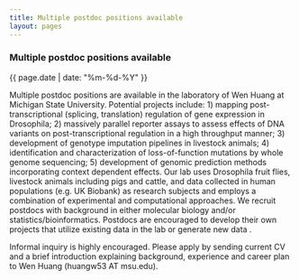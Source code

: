 ```yaml
---
title: Multiple postdoc positions available
layout: pages
---
```


### Multiple postdoc positions available

{{ page.date | date: "%m-%d-%Y" }}

Multiple postdoc positions are available in the laboratory of Wen Huang at Michigan State University. Potential projects include: 1) mapping post-transcriptional (splicing, translation) regulation of gene expression in Drosophila; 2) massively parallel reporter assays to assess effects of DNA variants on post-transcriptional regulation in a high throughput manner; 3) development of genotype imputation pipelines in livestock animals; 4) identification and characterization of loss-of-function mutations by whole genome sequencing; 5) development of genomic prediction methods incorporating context dependent effects. Our lab uses Drosophila fruit flies, livestock animals including pigs and cattle, and data collected in human populations (e.g. UK Biobank) as research subjects and employs a combination of experimental and computational approaches. We recruit postdocs with background in either molecular biology and/or statistics/bioinformatics. Postdocs are encouraged to develop their own projects that utilize existing data in the lab or generate new data . 

Informal inquiry is highly encouraged. Please apply by sending current CV and a brief introduction explaining background, experience and career plan to Wen Huang (huangw53 AT msu.edu). 





